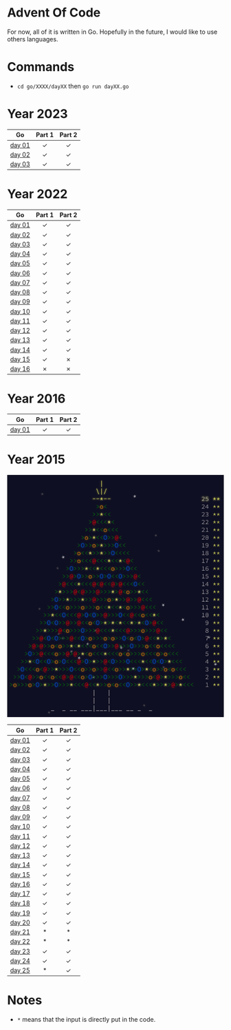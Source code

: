 # Advent Of Code

For now, all of it is written in Go. Hopefully in the future, I would like to use others languages.

# Commands

- `cd go/XXXX/dayXX` then `go run dayXX.go`

# Year 2023

| Go                       | Part 1|Part 2 |
|:------------------------:|:-----:|:-----:|
|[day 01](./go/2023/day01/)|&check;|&check;|
|[day 02](./go/2023/day02/)|&check;|&check;|
|[day 03](./go/2023/day03/)|&check;|&check;|

# Year 2022

| Go                       | Part 1 | Part 2 |
|:------------------------:|:------:|:------:|
|[day 01](./go/2022/day01/)|&check;|&check;|
|[day 02](./go/2022/day02/)|&check;|&check;|
|[day 03](./go/2022/day03/)|&check;|&check;|
|[day 04](./go/2022/day04/)|&check;|&check;|
|[day 05](./go/2022/day05/)|&check;|&check;|
|[day 06](./go/2022/day06/)|&check;|&check;|
|[day 07](./go/2022/day07/)|&check;|&check;|
|[day 08](./go/2022/day08/)|&check;|&check;|
|[day 09](./go/2022/day09/)|&check;|&check;|
|[day 10](./go/2022/day10/)|&check;|&check;|
|[day 11](./go/2022/day11/)|&check;|&check;|
|[day 12](./go/2022/day12/)|&check;|&check;|
|[day 13](./go/2022/day13/)|&check;|&check;|
|[day 14](./go/2022/day14/)|&check;|&check;|
|[day 15](./go/2022/day15/)|&check;|&cross;|
|[day 16](./go/2022/day16/)|&cross;|&cross;|

# Year 2016

| Go                       | Part 1|Part 2 |
|:------------------------:|:-----:|:-----:|
|[day 01](./go/2016/day01/)|&check;|&check;|

# Year 2015

<img src="assets/aoc-2015.png">

| Go                       | Part 1 | Part 2 |
|:------------------------:|:------:|:------:|
|[day 01](./go/2015/day01/)|&check;|&check;|
|[day 02](./go/2015/day02/)|&check;|&check;|
|[day 03](./go/2015/day03/)|&check;|&check;|
|[day 04](./go/2015/day04/)|&check;|&check;|
|[day 05](./go/2015/day05/)|&check;|&check;|
|[day 06](./go/2015/day06/)|&check;|&check;|
|[day 07](./go/2015/day07/)|&check;|&check;|
|[day 08](./go/2015/day08/)|&check;|&check;|
|[day 09](./go/2015/day09/)|&check;|&check;|
|[day 10](./go/2015/day10/)|&check;|&check;|
|[day 11](./go/2015/day11/)|&check;|&check;|
|[day 12](./go/2015/day12/)|&check;|&check;|
|[day 13](./go/2015/day13/)|&check;|&check;|
|[day 14](./go/2015/day14/)|&check;|&check;|
|[day 15](./go/2015/day15/)|&check;|&check;|
|[day 16](./go/2015/day16/)|&check;|&check;|
|[day 17](./go/2015/day17/)|&check;|&check;|
|[day 18](./go/2015/day18/)|&check;|&check;|
|[day 19](./go/2015/day19/)|&check;|&check;|
|[day 20](./go/2015/day20/)|&check;|&check;|
|[day 21](./go/2015/day21/)|   *   |   *   |
|[day 22](./go/2015/day22/)|   *   |   *   |
|[day 23](./go/2015/day23/)|&check;|&check;|
|[day 24](./go/2015/day24/)|&check;|&check;|
|[day 25](./go/2015/day25/)|   *   |&check;|

# Notes

- `*` means that the input is directly put in the code. 